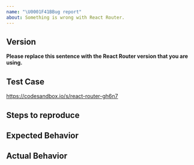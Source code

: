 ```yaml
---
name: "\U0001F41BBug report"
about: Something is wrong with React Router.
---
```


<!--
Thank you for contributing!

Have a usage question?
======================
The issue tracker is meant for bug reports only. This isn't the best place for usage questions. Questions here don't have as much visibility as they do elsewhere. Before you ask a question, here are some resources to get help first:

- Read the docs: https://reacttraining.com/react-router
- Check out the list of frequently asked questions: https://github.com/remix-run/react-router/blob/main/FAQ.md
- Explore examples: https://reacttraining.com/react-router/web/example/basic
- Look for/ask questions on Stack Overflow: https://stackoverflow.com/questions/ask?tags=react-router
- Ask in chat: https://discord.gg/0ZcbPKXt5bYaNQ46

Think you found a bug?
======================
The best bug report is a failing test in the repository as a pull request. Otherwise, please use the "BUG REPORT" template below.

Have a feature request?
=======================
Remove the template from below and provide thoughtful commentary *and code samples* on what this feature means for your product. What will it allow you to do that you can't do today? How will it make current work-arounds straightforward? What potential bugs and edge cases does it help to avoid? etc. Please keep it product-centric.
-->

<!-- BUG TEMPLATE -->

## Version

**Please replace this sentence with the React Router version that you are using.**

## Test Case

https://codesandbox.io/s/react-router-gh6n7

## Steps to reproduce

## Expected Behavior

## Actual Behavior
